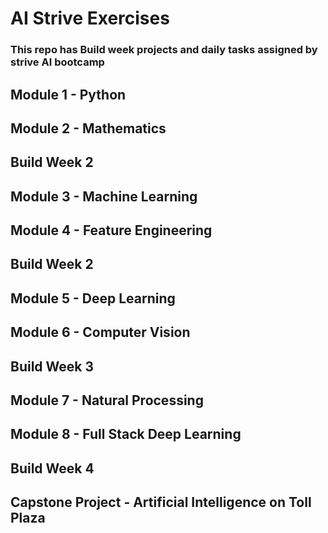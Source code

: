 # AI Strive Exercises
### This repo has Build week projects and daily tasks assigned by strive AI bootcamp
## Module 1 - Python
## Module 2 - Mathematics
## Build Week  2
## Module 3 - Machine Learning
## Module 4 - Feature Engineering
## Build Week   2
## Module 5 - Deep Learning
## Module 6 - Computer Vision
## Build Week  3
## Module 7 - Natural Processing
## Module 8 - Full Stack Deep Learning
## Build Week 4
## Capstone Project - Artificial Intelligence on Toll Plaza

